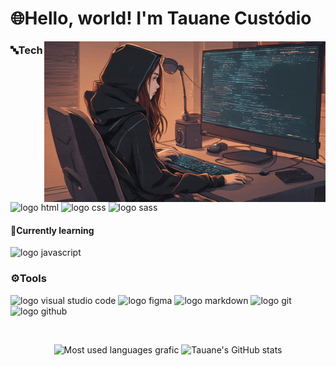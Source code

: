 # 🌐Hello, world! I'm Tauane Custódio
<!-- 
- sites de badges:
https://dev.to/envoy_/150-badges-for-github-pnk
https://badgen.net/
https://devicon.dev/
-->

<img src="gif-readme.gif" width="450px" align="right">  

### 🔤Tech
![logo html](https://img.shields.io/badge/HTML5-E34F26?style=for-the-badge&logo=html5&logoColor=white)
![logo css](https://img.shields.io/badge/CSS3-1572B6?style=for-the-badge&logo=css3&logoColor=white)
![logo sass](https://img.shields.io/badge/Sass-CC6699?style=for-the-badge&logo=sass&logoColor=white)

#### 🌱Currently learning
![logo javascript](https://img.shields.io/badge/JavaScript-e9e900?style=for-the-badge&logo=javascript&logoColor=000000)  

### ⚙️Tools
![logo visual studio code](https://img.shields.io/badge/-Visual%20Studio%20Code-23A9F2?style=for-the-badge&logo=Visual%20Studio%20Code&logoColor=white)
![logo figma](https://img.shields.io/badge/Figma-e90000?style=for-the-badge&logo=figma&logoColor=white)
![logo markdown](https://img.shields.io/badge/Markdown-000000?style=for-the-badge&logo=markdown&logoColor=white)
![logo git](https://img.shields.io/badge/-Git-F44D27?style=for-the-badge&logo=Git&logoColor=white)
![logo github](https://img.shields.io/badge/-Github-181717?style=for-the-badge&logo=GitHub&logoColor=white)  

<br>

<div align="center">  
<!--
repositório - stats
https://github.com/anuraghazra/github-readme-stats.git
-->
  
  ![Most used languages grafic](https://github-readme-stats.vercel.app/api/top-langs/?username=tauanecustodio&layout=donut&theme=transparent)
  ![Tauane's GitHub stats](https://github-readme-stats.vercel.app/api?username=tauanecustodio&show_icons=true&theme=transparent)
  
</div>
